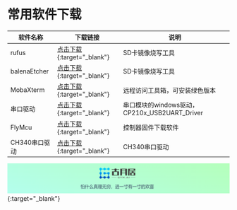 # **常用软件下载**



| 软件名称     | 下载链接                                                     | 说明                                           |
| ------------ | ------------------------------------------------------------ | ---------------------------------------------- |
| rufus        | [点击下载](https://github.com/pbatard/rufus/releases/download/v3.20/rufus-3.20p.exe){:target="_blank"} | SD卡镜像烧写工具                               |
| balenaEtcher | [点击下载](https://www.balena.io/etcher/){:target="_blank"}  | SD卡镜像烧写工具                               |
| MobaXterm    | [点击下载](https://mobaxterm.mobatek.net/download-home-edition.html){:target="_blank"} | 远程访问工具箱，可安装绿色版本                                 |
| 串口驱动     | [点击下载](https://pan.baidu.com/s/1M6VoAmX6DYqPDCx7_bSuVw?pwd=bzcu){:target="_blank"} | 串口模块的windows驱动， CP210x_USB2UART_Driver |
| FlyMcu       | [点击下载](https://gitee.com/guyuehome/originbot_controller/blob/master/tools/FlyMcu.exe){:target="_blank"} | 控制器固件下载软件       
| CH340串口驱动       | [点击下载](https://pan.baidu.com/s/1y08UI7O0758t_GnuLOldOw?pwd=gyh1 ){:target="_blank"} | CH340串口驱动 |




[![图片1](../../assets/img/footer.png)](https://www.guyuehome.com/){:target="_blank"}

